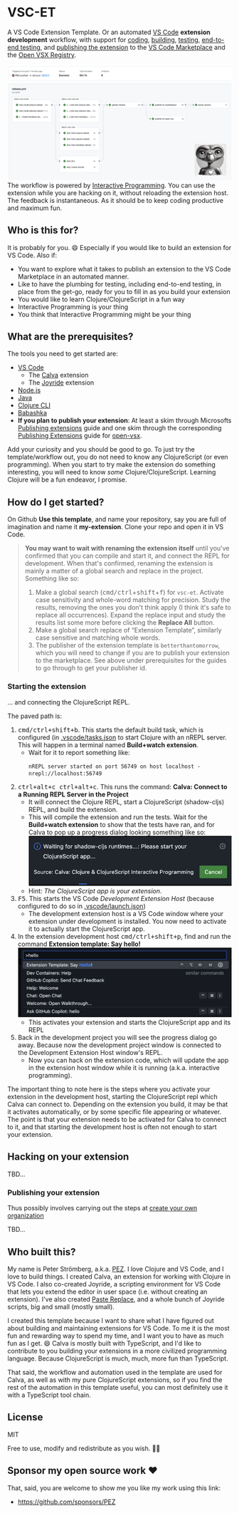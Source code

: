# VSC-ET

A VS Code Extension Template. Or an automated [VS Code](https://code.visualstudio.com) **extension development** workflow, with support for [coding](#coding), [building](#building), [testing](#testing), [end-to-end testing](#end-to-end-testing), and [publishing the extension](#publishing-the-extension) to the [VS Code Marketplace](https://marketplace.visualstudio.com/vscode) and the [Open VSX Registry](https://open-vsx.org/).

![alt text](assets/vsc-et-published.png)
The workflow is powered by [Interactive Programming](https://en.wikipedia.org/wiki/Interactive_programming). You can use the extension while you are hacking on it, without reloading the extension host. The feedback is instantaneous. As it should be to keep coding productive and maximum fun.

## Who is this for?

It is probably for you. 😄 Especially if you would like to build an extension for VS Code. Also if:

- You want to explore what it takes to publish an extension to the VS Code Marketplace in an automated manner.
- Like to have the plumbing for testing, including end-to-end testing, in place from the get-go, ready for you to fill in as you build your extension
- You would like to learn Clojure/ClojureScript in a fun way
- Interactive Programming is your thing
- You think that Interactive Programming might be your thing

## What are the prerequisites?

The tools you need to get started are:

- [VS Code](https://code.visualstudio.com/)
  - The [Calva](https://calva.io) extension
  - The [Joyride](https://github.com/BetterThanTomorrow/joyride) extension
- [Node.js](https://nodejs.org/)
- [Java](https://jdk.java.net/23/)
- [Clojure CLI](https://clojure.org/guides/install_clojure)
- [Babashka](https://github.com/babashka/babashka#installation)
- **If you plan to publish your extension**: At least a skim through Microsofts [Publishing extensions](https://code.visualstudio.com/api/working-with-extensions/publishing-extension) guide and one skim through the corresponding [Publishing Extensions](https://github.com/EclipseFdn/open-vsx.org/wiki/Publishing-Extensions) guide for [open-vsx](https://open-vsx.org/).

Add your curiosity and you should be good to go. To just try the template/workflow out, you do not need to know any ClojureScript (or even programming). When you start to try make the extension do something interesting, you will need to know _some_ Clojure/ClojureScript. Learning Clojure will be a fun endeavor, I promise.

## How do I get started?

On Github **Use this template**, and name your repository, say you are full of imagination and name it **my-extension**. Clone your repo and open it in VS Code.
> **You may want to wait with renaming the extension itself** until you've confirmed that you can compile and start it, and connect the REPL for development. When that's confirmed, renaming the extension is mainly a matter of a global search and replace in the project. Something like so:
> 1. Make a global search (<kbd>cmd/ctrl</kbd>+<kbd>shift</kbd>+<kbd>f</kbd>) for `vsc-et`. Activate case sensitivity and whole-word matching for precision. Study the results, removing the ones you don't think apply (I think it's safe to replace all occurrences). Expand the replace input and study the results list some more before clicking the **Replace All** button.
> 1. Make a global search replace of “Extension Template”, similarly case sensitive and matching whole words.
> 1. The publisher of the extension template is `betterthantomorrow`, which you will need to change if you are to publish your extension to the marketplace. See above under prerequisites for the guides to go through to get your publisher id.

### Starting the extension

... and connecting the ClojureScript REPL.

The paved path is:

1. <kbd>cmd/ctrl+shift+b</kbd>. This starts the default build task, which is configured (in [.vscode/tasks.json](.vscode/tasks.json) to start Clojure with an nREPL server. This will happen in a terminal named **Build+watch extension**.
   * Wait for it to report something like:
     ```
     nREPL server started on port 56749 on host localhost - nrepl://localhost:56749
     ```
1. <kbd>ctrl+alt+c ctrl+alt+c</kbd>. This runs the command: **Calva: Connect to a Running REPL Server in the Project**
   * It will connect the Clojure REPL, start a ClojureScript (shadow-cljs) REPL, and build the extension.
   * This will compile the extension and run the tests. Wait for the **Build+watch extension** to show that the tests have ran, and for Calva to pop up a progress dialog looking something like so:
     ![Progress dialog, start your extension](assets/usage/start-your-clojurescript-app.png)
   * Hint: _The ClojureScript app is your extension_.
1. <kbd>F5</kbd>. This starts the VS Code _Development Extension Host_ (because configured to do so in [.vscode/launch.json](.vscode/launch.json))
   * The development extension host is a VS Code window where your extension under development is installed. You now need to activate it to actually start the ClojureScript app.
1. In the extension development host <kbd>cmd/ctrl+shift+p</kbd>, find and run the command **Extension template: Say hello!**
   ![VS Code Command Palette, ET hHello command](assets/usage/say-hello.png)
   * This activates your extension and starts the ClojureScript app and its REPL
1. Back in the development project you will see the progress dialog go away. Because now the development project window is connected to the Development Extension Host window's REPL.
      * Now you can hack on the extension code, which will update the app in the extension host window while it is running (a.k.a. interactive programming).

The important thing to note here is the steps where you activate your extension in the development host, starting the ClojureScript repl which Calva can connect to. Depending on the extension you build, it may be that it activates automatically, or by some specific file appearing or whatever. The point is that your extension needs to be activated for Calva to connect to it, and that starting the development host is often not enough to start your extension.


## Hacking on your extension

TBD...

### Publishing your extension

Thus possibly involves carrying out the steps at [create your own organization](https://learn.microsoft.com/azure/devops/organizations/accounts/create-organization)

TBD...

## Who built this?

My name is Peter Strömberg, a.k.a. [PEZ](https://github.com/PEZ). I love Clojure and VS Code, and I love to build things. I created Calva, an extension for working with Clojure in VS Code. I also co-created Joyride, a scripting environment for VS Code that lets you extend the editor in user space (i.e. without creating an extension). I've also created [Paste Replace](https://marketplace.visualstudio.com/items?itemName=betterthantomorrow.paste-replaced), and a whole bunch of Joyride scripts, big and small (mostly small).

I created this template because I want to share what I have figured out about building and maintaining extensions for VS Code. To me it is the most fun and rewarding way to spend my time, and I want you to have as much fun as I get. 😄 Calva is mostly built with TypeScript, and I'd like to contribute to you building your extensions in a more civilized programming language. Because ClojureScript is much, much, more fun than TypeScript.

That said, the workflow and automation used in the template are used for Calva, as well as with my pure ClojureScript extensions, so if you find the rest of the automation in this template useful, you can most definitely use it with a TypeScript tool chain.

## License

MIT

Free to use, modify and redistribute as you wish. 🍻🗽

## Sponsor my open source work ♥️

That, said, you are welcome to show me you like my work using this link:

* https://github.com/sponsors/PEZ
